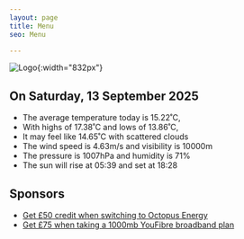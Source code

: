 ```yaml
---
layout: page
title: Menu
seo: Menu

---
```


![Logo](/images/logo.jpg){:width="832px"}

<!-- weather_marker starts -->
## On Saturday, 13 September 2025

- The average temperature today is 15.22˚C,
- With highs of 17.38˚C and lows of 13.86˚C,
- It may feel like 14.65˚C with scattered clouds
- The wind speed is 4.63m/s and visibility is 10000m
- The pressure is 1007hPa and humidity is 71%
- The sun will rise at 05:39 and set at 18:28

<!-- weather_marker ends -->

## Sponsors

- [Get £50 credit when switching to Octopus Energy](https://bit.ly/3oD1nnS)
- [Get £75 when taking a 1000mb YouFibre broadband plan](https://aklam.io/91zWhU?)
